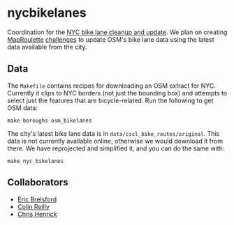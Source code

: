 nycbikelanes
============

Coordination for the [NYC bike lane cleanup and
update](wiki.openstreetmap.org/wiki/New_York,_New_York/Bike_Lanes_and_Roads_Cleanup).
We plan on creating [MapRoulette](http://maproulette.org/)
[challenges](https://gist.github.com/mvexel/b5ad1cb0c91ac245ea3f) to update
OSM's bike lane data using the latest data available from the city.


Data
----

The `Makefile` contains recipes for downloading an OSM extract for NYC.
Currently it clips to NYC borders (not just the bounding box) and attempts to
select just the features that are bicycle-related. Run the following to get OSM
data:

    make boroughs osm_bikelanes

The city's latest bike lane data is in `data/cscl_bike_routes/original`. This
data is not currently available online, otherwise we would download it from
there. We have reprojected and simplified it, and you can do the same with:

    make nyc_bikelanes


Collaborators
-------------

* [Eric Brelsford](https://github.com/ebrelsford)
* [Colin Reilly](https://github.com/colinreilly)
* [Chris Henrick](https://github.com/clhenrick)
